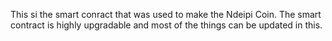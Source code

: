 This si the smart conract that was used to make the Ndeipi Coin. The smart contract is highly upgradable and most of the things can be updated in this. 